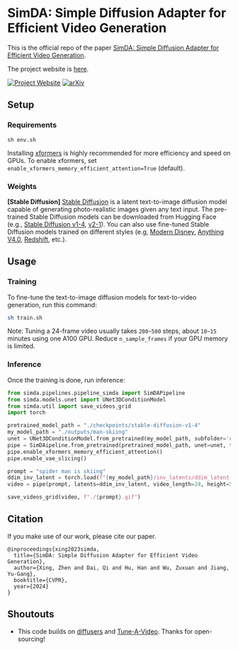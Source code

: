 

#  SimDA: Simple Diffusion Adapter for Efficient Video Generation

This is the official repo of the paper [SimDA: Simple Diffusion Adapter for Efficient Video Generation](https://arxiv.org/abs/2308.09710). 

The project website is [here](https://chenhsing.github.io/SimDA/).





[![Project Website](https://img.shields.io/badge/Project-Website-orange)](https://chenhsing.github.io/SimDA/)
[![arXiv](https://img.shields.io/badge/arXiv-2212.11565-b31b1b.svg)](https://arxiv.org/abs/2308.09710)





## Setup

### Requirements

```shell
sh env.sh
```

Installing [xformers](https://github.com/facebookresearch/xformers) is highly recommended for more efficiency and speed on GPUs. 
To enable xformers, set `enable_xformers_memory_efficient_attention=True` (default).

### Weights

**[Stable Diffusion]** [Stable Diffusion](https://arxiv.org/abs/2112.10752) is a latent text-to-image diffusion model capable of generating photo-realistic images given any text input. The pre-trained Stable Diffusion models can be downloaded from Hugging Face (e.g., [Stable Diffusion v1-4](https://huggingface.co/CompVis/stable-diffusion-v1-4), [v2-1](https://huggingface.co/stabilityai/stable-diffusion-2-1)). You can also use fine-tuned Stable Diffusion models trained on different styles (e.g, [Modern Disney](https://huggingface.co/nitrosocke/mo-di-diffusion), [Anything V4.0](https://huggingface.co/andite/anything-v4.0), [Redshift](https://huggingface.co/nitrosocke/redshift-diffusion), etc.).




## Usage

### Training

To fine-tune the text-to-image diffusion models for text-to-video generation, run this command:

```bash
sh train.sh
```

Note: Tuning a 24-frame video usually takes `200~500` steps, about `10~15` minutes using one A100 GPU. 
Reduce `n_sample_frames` if your GPU memory is limited.

### Inference

Once the training is done, run inference:

```python
from simda.pipelines.pipeline_simda import SimDAPipeline
from simda.models.unet import UNet3DConditionModel
from simda.util import save_videos_grid
import torch

pretrained_model_path = "./checkpoints/stable-diffusion-v1-4"
my_model_path = "./outputs/man-skiing"
unet = UNet3DConditionModel.from_pretrained(my_model_path, subfolder='unet', torch_dtype=torch.float16).to('cuda')
pipe = SimDAipeline.from_pretrained(pretrained_model_path, unet=unet, torch_dtype=torch.float16).to("cuda")
pipe.enable_xformers_memory_efficient_attention()
pipe.enable_vae_slicing()

prompt = "spider man is skiing"
ddim_inv_latent = torch.load(f"{my_model_path}/inv_latents/ddim_latent-500.pt").to(torch.float16)
video = pipe(prompt, latents=ddim_inv_latent, video_length=24, height=512, width=512, num_inference_steps=50, guidance_scale=12.5).videos

save_videos_grid(video, f"./{prompt}.gif")
```



## Citation
If you make use of our work, please cite our paper.
```
@inproceedings{xing2023simda,
  title={SimDA: Simple Diffusion Adapter for Efficient Video Generation},
  author={Xing, Zhen and Dai, Qi and Hu, Han and Wu, Zuxuan and Jiang, Yu-Gang},
  booktitle={CVPR},
  year={2024}
}
```

## Shoutouts

- This code builds on [diffusers](https://github.com/huggingface/diffusers) and [Tune-A-Video](https://github.com/showlab/Tune-A-Video). Thanks for open-sourcing!
